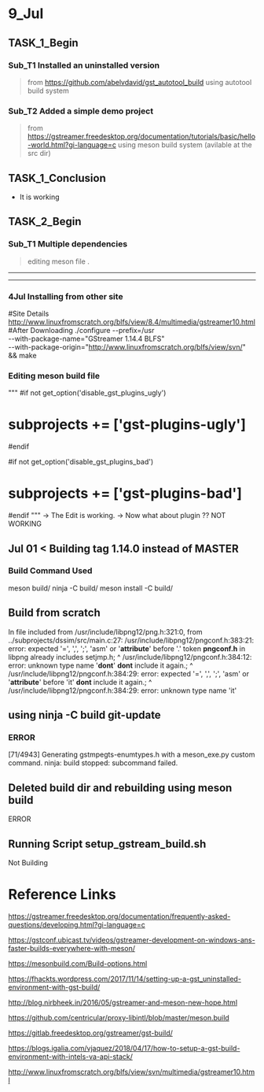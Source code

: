 


# 9_Jul
## TASK_1_Begin 
### Sub_T1 Installed an uninstalled version 
> from https://github.com/abelvdavid/gst_autotool_build using autotool build system 
### Sub_T2 Added a simple demo project 
> from https://gstreamer.freedesktop.org/documentation/tutorials/basic/hello-world.html?gi-language=c using meson build system (avilable at the src dir)
## TASK_1_Conclusion 
+ It is working

## TASK_2_Begin
### Sub_T1 Multiple dependencies
> editing meson file
.

___________________________________________________________________________________
_______________________________________________________________________________________
### 4Jul Installing from other site
#Site Details
http://www.linuxfromscratch.org/blfs/view/8.4/multimedia/gstreamer10.html
#After Downloading
./configure --prefix=/usr \
            --with-package-name="GStreamer 1.14.4 BLFS" \
            --with-package-origin="http://www.linuxfromscratch.org/blfs/view/svn/" &&
make



### Editing meson build file
"""
#if not get_option('disable_gst_plugins_ugly')
#    subprojects += ['gst-plugins-ugly']
#endif

#if not get_option('disable_gst_plugins_bad')
#    subprojects += ['gst-plugins-bad']
#endif
"""
-> The Edit is working.
-> Now what about plugin ?? NOT WORKING


## Jul 01 < Building tag 1.14.0 instead of MASTER
### Build Command Used
meson build/
ninja -C build/
meson install -C build/ 

## Build from scratch

In file included from /usr/include/libpng12/png.h:321:0,
                 from ../subprojects/dssim/src/main.c:27:
/usr/include/libpng12/pngconf.h:383:21: error: expected '=', ',', ';', 'asm' or '__attribute__' before '.' token
            __pngconf.h__ in libpng already includes setjmp.h;
                     ^
/usr/include/libpng12/pngconf.h:384:12: error: unknown type name '__dont__'
            __dont__ include it again.;
            ^
/usr/include/libpng12/pngconf.h:384:29: error: expected '=', ',', ';', 'asm' or '__attribute__' before 'it'
            __dont__ include it again.;
                             ^
/usr/include/libpng12/pngconf.h:384:29: error: unknown type name 'it'

## using ninja -C build git-update
### ERROR
[71/4943] Generating gstmpegts-enumtypes.h with a meson_exe.py custom command.
ninja: build stopped: subcommand failed.


## Deleted build dir and rebuilding using meson build
ERROR

## Running Script setup_gstream_build.sh
Not Building







# Reference Links 

https://gstreamer.freedesktop.org/documentation/frequently-asked-questions/developing.html?gi-language=c

https://gstconf.ubicast.tv/videos/gstreamer-development-on-windows-ans-faster-builds-everywhere-with-meson/

https://mesonbuild.com/Build-options.html

https://fhackts.wordpress.com/2017/11/14/setting-up-a-gst_uninstalled-environment-with-gst-build/

http://blog.nirbheek.in/2016/05/gstreamer-and-meson-new-hope.html

https://github.com/centricular/proxy-libintl/blob/master/meson.build

https://gitlab.freedesktop.org/gstreamer/gst-build/

https://blogs.igalia.com/vjaquez/2018/04/17/how-to-setup-a-gst-build-environment-with-intels-va-api-stack/

http://www.linuxfromscratch.org/blfs/view/svn/multimedia/gstreamer10.html

